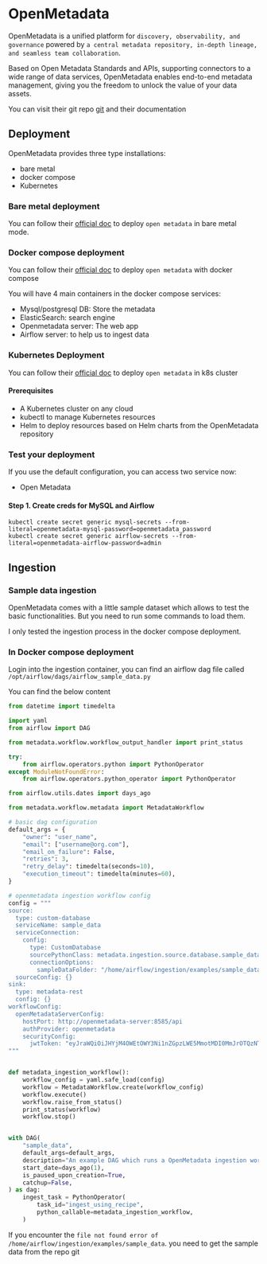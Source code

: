 # OpenMetadata

OpenMetadata is a unified platform for `discovery, observability, and governance` powered by 
`a central metadata repository, in-depth lineage, and seamless team collaboration`.  

Based on Open Metadata Standards and APIs, supporting connectors to a wide range of data services, 
OpenMetadata enables end-to-end metadata management, giving you the freedom to unlock the value of your data assets.

You can visit their git repo [git](https://github.com/open-metadata/OpenMetadata) and their documentation

## Deployment

OpenMetadata provides three type installations:
- bare metal
- docker compose
- Kubernetes

### Bare metal deployment
You can follow their [official doc](https://docs.open-metadata.org/v1.3.x/deployment/bare-metal) to deploy `open metadata`
in bare metal mode.

### Docker compose deployment
You can follow their [official doc](https://docs.open-metadata.org/v1.3.x/deployment/docker) to deploy `open metadata` with docker compose

You will have 4 main containers in the docker compose services:
- Mysql/postgresql DB: Store the metadata
- ElasticSearch: search engine
- Openmetadata server: The web app
- Airflow server: to help us to ingest data

### Kubernetes Deployment

You can follow their [official doc](https://docs.open-metadata.org/v1.3.x/deployment/docker) to deploy `open metadata` 
in k8s cluster

#### Prerequisites
- A Kubernetes cluster on any cloud
- kubectl to manage Kubernetes resources
- Helm to deploy resources based on Helm charts from the OpenMetadata repository

### Test your deployment

If you use the default configuration, you can access two service now:
- Open Metadata
#### Step 1. Create creds for MySQL and Airflow

```shell
kubectl create secret generic mysql-secrets --from-literal=openmetadata-mysql-password=openmetadata_password
kubectl create secret generic airflow-secrets --from-literal=openmetadata-airflow-password=admin
```

## Ingestion

### Sample data ingestion

OpenMetadata comes with a little sample dataset which allows to test the basic functionalities. But you need to run 
some commands to load them.

I only tested the ingestion process in the docker compose deployment.

### In Docker compose deployment
Login into the ingestion container, you can find an airflow dag file called `/opt/airflow/dags/airflow_sample_data.py`

You can find the below content

```python
from datetime import timedelta

import yaml
from airflow import DAG

from metadata.workflow.workflow_output_handler import print_status

try:
    from airflow.operators.python import PythonOperator
except ModuleNotFoundError:
    from airflow.operators.python_operator import PythonOperator

from airflow.utils.dates import days_ago

from metadata.workflow.metadata import MetadataWorkflow

# basic dag configuration
default_args = {
    "owner": "user_name",
    "email": ["username@org.com"],
    "email_on_failure": False,
    "retries": 3,
    "retry_delay": timedelta(seconds=10),
    "execution_timeout": timedelta(minutes=60),
}

# openmetadata ingestion workflow config
config = """
source:
  type: custom-database
  serviceName: sample_data
  serviceConnection:
    config:
      type: CustomDatabase
      sourcePythonClass: metadata.ingestion.source.database.sample_data.SampleDataSource
      connectionOptions:
        sampleDataFolder: "/home/airflow/ingestion/examples/sample_data"
  sourceConfig: {}
sink:
  type: metadata-rest
  config: {}
workflowConfig:
  openMetadataServerConfig:
    hostPort: http://openmetadata-server:8585/api
    authProvider: openmetadata
    securityConfig:
      jwtToken: "eyJraWQiOiJHYjM4OWEtOWY3Ni1nZGpzLWE5MmotMDI0MmJrOTQzNTYiLCJ0eXAiOiJKV1QiLCJhbGciOiJSUzI1NiJ9.eyJzdWIiOiJhZG1pbiIsImlzQm90IjpmYWxzZSwiaXNzIjoib3Blbi1tZXRhZGF0YS5vcmciLCJpYXQiOjE2NjM5Mzg0NjIsImVtYWlsIjoiYWRtaW5Ab3Blbm1ldGFkYXRhLm9yZyJ9.tS8um_5DKu7HgzGBzS1VTA5uUjKWOCU0B_j08WXBiEC0mr0zNREkqVfwFDD-d24HlNEbrqioLsBuFRiwIWKc1m_ZlVQbG7P36RUxhuv2vbSp80FKyNM-Tj93FDzq91jsyNmsQhyNv_fNr3TXfzzSPjHt8Go0FMMP66weoKMgW2PbXlhVKwEuXUHyakLLzewm9UMeQaEiRzhiTMU3UkLXcKbYEJJvfNFcLwSl9W8JCO_l0Yj3ud-qt_nQYEZwqW6u5nfdQllN133iikV4fM5QZsMCnm8Rq1mvLR0y9bmJiD7fwM1tmJ791TUWqmKaTnP49U493VanKpUAfzIiOiIbhg"
"""


def metadata_ingestion_workflow():
    workflow_config = yaml.safe_load(config)
    workflow = MetadataWorkflow.create(workflow_config)
    workflow.execute()
    workflow.raise_from_status()
    print_status(workflow)
    workflow.stop()


with DAG(
    "sample_data",
    default_args=default_args,
    description="An example DAG which runs a OpenMetadata ingestion workflow",
    start_date=days_ago(1),
    is_paused_upon_creation=True,
    catchup=False,
) as dag:
    ingest_task = PythonOperator(
        task_id="ingest_using_recipe",
        python_callable=metadata_ingestion_workflow,
    )
```

If you encounter the `file not found error of /home/airflow/ingestion/examples/sample_data`. you need to get the sample
data from the repo git 
